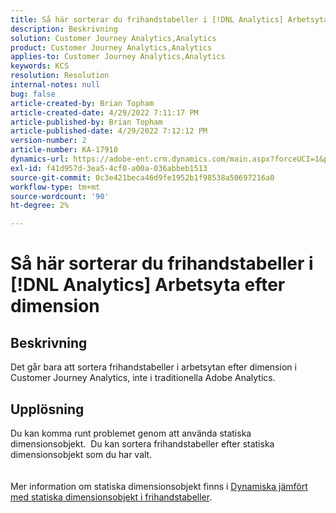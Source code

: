 ```yaml
---
title: Så här sorterar du frihandstabeller i [!DNL Analytics] Arbetsyta efter dimension
description: Beskrivning
solution: Customer Journey Analytics,Analytics
product: Customer Journey Analytics,Analytics
applies-to: Customer Journey Analytics,Analytics
keywords: KCS
resolution: Resolution
internal-notes: null
bug: false
article-created-by: Brian Topham
article-created-date: 4/29/2022 7:11:17 PM
article-published-by: Brian Topham
article-published-date: 4/29/2022 7:12:12 PM
version-number: 2
article-number: KA-17910
dynamics-url: https://adobe-ent.crm.dynamics.com/main.aspx?forceUCI=1&pagetype=entityrecord&etn=knowledgearticle&id=3f8c041f-f0c7-ec11-a7b6-0022480a10ee
exl-id: f41d957d-3ea5-4cf0-a00a-036abbeb1513
source-git-commit: 0c3e421beca46d9fe1952b1f98538a50697216a0
workflow-type: tm+mt
source-wordcount: '90'
ht-degree: 2%

---
```


# Så här sorterar du frihandstabeller i [!DNL Analytics] Arbetsyta efter dimension

## Beskrivning

Det går bara att sortera frihandstabeller i arbetsytan efter dimension i Customer Journey Analytics, inte i traditionella Adobe Analytics.

## Upplösning

Du kan komma runt problemet genom att använda statiska dimensionsobjekt.  Du kan sortera frihandstabeller efter statiska dimensionsobjekt som du har valt.
<br> <br><br>Mer information om statiska dimensionsobjekt finns i [Dynamiska jämfört med statiska dimensionsobjekt i frihandstabeller](https://experienceleague.adobe.com/docs/analytics/analyze/analysis-workspace/visualizations/freeform-table/column-row-settings/manual-vs-dynamic-rows.html?lang=en).
